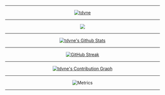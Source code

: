 <div align="center">
  
---
  
[![tdvne](https://user-images.githubusercontent.com/10477602/167680547-9d36aea3-a185-44d1-8456-16744dafef6b.png)](https://github.com/tdvne)
  
---

[![](https://komarev.com/ghpvc/?username=tdvne&style=plastic&color=blueviolet)](https://github.com/tdvne)

---

<a href="https://github.com/tdvne">
  <img align="center" src="https://github-readme-stats.vercel.app/api?username=tdvne&show_icons=true&hide=contribs,prs&cache_seconds=10&theme=midnight-purple" alt="tdvne's Github Stats" />
</a>
  
---
  
[![GitHub Streak](https://github-readme-streak-stats.herokuapp.com?user=tdvne&theme=midnight-purple&date_format=M%20j%5B%2C%20Y%5D)](https://git.io/streak-stats)
  
---

[![tdvne's Contribution Graph](https://activity-graph.herokuapp.com/graph?username=tdvne&theme=xcode)](https://github.com/tdvne)
  
---
  
![Metrics](https://metrics.lecoq.io/tdvne?template=classic&base.header=0&base.activity=0&base.community=0&base.repositories=0&base.metadata=0&achievements=1&achievements.threshold=C&achievements.secrets=true&achievements.display=detailed&achievements.limit=0&config.timezone=America%2FLos_Angeles)
  
---
